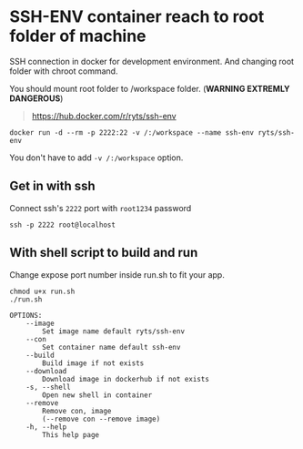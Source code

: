 # SSH-ENV container reach to root folder of machine
SSH connection in docker for development environment. And changing root folder with chroot command.

You should mount root folder to /workspace folder. (__WARNING EXTREMLY DANGEROUS__)

> https://hub.docker.com/r/ryts/ssh-env

```shell
docker run -d --rm -p 2222:22 -v /:/workspace --name ssh-env ryts/ssh-env
```

You don't have to add `-v /:/workspace` option.

## Get in with ssh
Connect ssh's `2222` port with `root1234` password
```shell
ssh -p 2222 root@localhost
```

## With shell script to build and run
Change expose port number inside run.sh to fit your app.

```shell
chmod u+x run.sh
./run.sh
```

```
OPTIONS:
    --image
        Set image name default ryts/ssh-env
    --con
        Set container name default ssh-env
    --build
        Build image if not exists
    --download
        Download image in dockerhub if not exists
    -s, --shell
        Open new shell in container
    --remove
        Remove con, image
        (--remove con --remove image)
    -h, --help
        This help page
```
